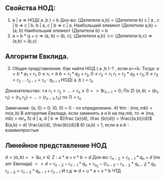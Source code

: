 ## Cвойства НОД:
1) в | a => НОД( a ,b ) = b
Док-во: 
{Делители a,b} = {Делители b}
с | a , c | b => c | b.
b | a, c | b => c | a.
Наибольший элемент {Делители a,b} = (a; b)
Наибольший элемент {Делители b} = b
2) a = b * q + c => (a, b) = (b, c);
{Делители a,b} ⊃⊂ {Делители b,c} => (a,b) = (b,c)
## Алгоритм Евклида.
3) Общее представление.
Как найти НОД ( a ,b )-? , если a>=b.
Тогда:
$a = b*q_1 +r_1,0 \leq r_1 < b$
$b = r_1 * q_2 + r_2, 0 \leq r_2 < r_1$
$r_1 = r_2 * q_3 + r_3, 0 \leq r_3 < r_2$
...
$r_{n-1} = r_n \cdot q_{n+1}$
НОД( a ,b ) =  $r_n$

Доказательство: т.к $r_1>r_2>...>r_n \geq 0 => \exists r_{n+1} = 0$;
По 2) $(a, b) = (b_1,r_1)= (r_1,r_2)=...=(r_{n-1},r_n)$ по 1) = $r_n$

Замечание:
(a, 0) = 0; (0, 0) = 0 - по определению.
4) $\forall m: (ma,mb) = m(a,b)$
В алгоритме Евклида, если заменить a и b на ma,mb, то => (ma, mb) = $mr_n$
5) d | a, d | b => $(\frac {a}{d}, \frac {b}{d}) = \frac{(a,b)}{d}$
$(a,b) = d( \frac{a}{d}, \frac{b}{d})$
6) (a,b) = 1, если a и b - взаимопростые

## Линейное представление НОД
$d = (a,b) => \exists u,v \in Z: u * a + v * b = d$
Док-во:
$r_{n-2} = r_{n-1} * q_n +d$ (по алг Евклида)
$=> d = r_{n-2} - r_{n-1}* q_n = r_{n_2} - (r_{n-3}-r_{n-2}*q_{n-1})*q_n$
$r_{n-3} = r_{n-2}* q_{n-1}+r_{n-1}$
И т.д => d = u * a + v * b
ЧТД
